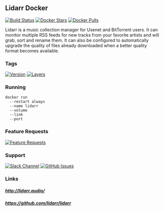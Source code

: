 [issues_url]: https://github.com/stlouisn/lidarr_docker/issues
[slack_url]: https://stlouisn.slack.com/messages/CAAUWAYM9
[features_data]: http://feathub.com/stlouisn/lidarr_docker?format=svg
[features_url]: http://feathub.com/stlouisn/lidarr_docker

## Lidarr Docker

[![Build Status](https://travis-ci.org/stlouisn/lidarr_docker.svg?branch=master)](https://travis-ci.org/stlouisn/lidarr_docker)
[![Docker Stars](https://img.shields.io/docker/stars/stlouisn/lidarr.svg)](https://hub.docker.com/r/stlouisn/lidarr/)
[![Docker Pulls](https://img.shields.io/docker/pulls/stlouisn/lidarr.svg)](https://hub.docker.com/r/stlouisn/lidarr/)

Lidarr is a music collection manager for Usenet and BitTorrent users. It can monitor multiple RSS feeds for new tracks from your favorite artists and will grab, sort and rename them. It can also be configured to automatically upgrade the quality of files already downloaded when a better quality format becomes available.

### Tags

[![Version](https://images.microbadger.com/badges/version/stlouisn/lidarr.svg)](https://microbadger.com/images/stlouisn/lidarr)
[![Layers](https://images.microbadger.com/badges/image/stlouisn/lidarr.svg)](https://microbadger.com/images/stlouisn/lidarr)

### Running

```
docker run
  --restart always
  --name lidarr
  --volume
  --link 
  --port
```

### Feature Requests

[![Feature Requests][features_data]][features_url]

### Support

[![Slack Channel](https://img.shields.io/badge/-message-no.svg?colorA=a7a7a7&colorB=3eb991&logo=slack)][slack_url]
[![GitHub Issues](https://img.shields.io/badge/-issues-no.svg?colorA=a7a7a7&colorB=e01563&logo=github)][issues_url]

### Links

##### *http://lidarr.audio/*
##### *https://github.com/lidarr/lidarr*
